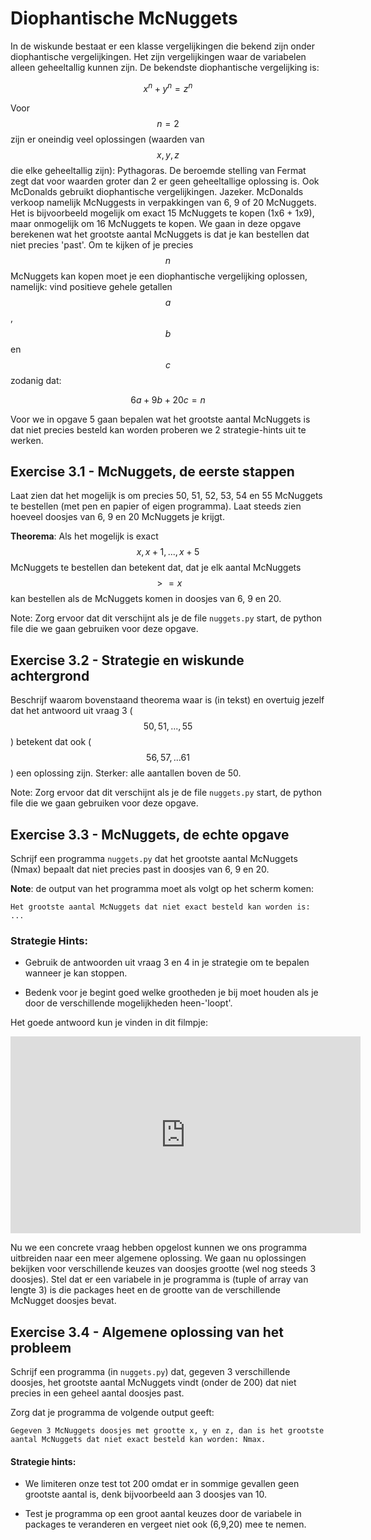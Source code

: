 # Diophantische McNuggets

In de wiskunde bestaat er een klasse vergelijkingen die bekend zijn onder
diophantische vergelijkingen. Het zijn vergelijkingen waar de variabelen
alleen geheeltallig kunnen zijn. De bekendste diophantische vergelijking is:

$$x ^ n + y ^ n = z ^ n$$

Voor $$n = 2$$ zijn er oneindig veel oplossingen (waarden van $$x,y,z$$ die
elke geheeltallig zijn): Pythagoras. De beroemde stelling van Fermat zegt dat
voor waarden groter dan 2 er geen geheeltallige oplossing is. Ook McDonalds
gebruikt diophantische vergelijkingen. Jazeker. McDonalds verkoop namelijk
McNuggests in verpakkingen van 6, 9 of 20 McNuggets. Het is bijvoorbeeld
mogelijk om exact 15 McNuggets te kopen (1x6 + 1x9), maar onmogelijk om 16
McNuggets te kopen. We gaan in deze opgave berekenen wat het grootste aantal
McNuggets is dat je kan bestellen dat niet precies 'past'. Om te kijken of je
precies $$n$$ McNuggets kan kopen moet je een diophantische vergelijking
oplossen, namelijk: vind positieve gehele getallen $$a$$, $$b$$ en $$c$$
zodanig dat:

$$6a + 9b + 20c = n$$

Voor we in opgave 5 gaan bepalen wat het grootste aantal McNuggets is dat
niet precies besteld kan worden proberen we 2 strategie-hints uit te werken.

## Exercise 3.1 - McNuggets, de eerste stappen

Laat zien dat het mogelijk is om precies 50, 51, 52, 53, 54 en 55 McNuggets te
bestellen (met pen en papier of eigen programma). Laat steeds zien hoeveel
doosjes van 6, 9 en 20 McNuggets je krijgt.

**Theorema**: Als het mogelijk is exact $$x, x+1, ..., x+5$$ McNuggets te
bestellen dan betekent dat, dat je elk aantal McNuggets $$>=x$$ kan bestellen
als de McNuggets komen in doosjes van 6, 9 en 20.

Note: Zorg ervoor dat dit verschijnt als je de file `nuggets.py` start, de
python file die we gaan gebruiken voor deze opgave.

## Exercise 3.2 - Strategie en wiskunde achtergrond

Beschrijf waarom bovenstaand theorema waar is (in tekst) en overtuig jezelf
dat het antwoord uit vraag 3 ($$50, 51, ..., 55$$) betekent dat ook ($$56, 57,
... 61$$) een oplossing zijn. Sterker: alle aantallen boven de 50.

Note: Zorg ervoor dat dit verschijnt als je de file `nuggets.py` start, de
python file die we gaan gebruiken voor deze opgave.

## Exercise 3.3 - McNuggets, de echte opgave

Schrijf een programma `nuggets.py` dat het grootste aantal McNuggets (Nmax)
bepaalt dat niet precies past in doosjes van 6, 9 en 20.

**Note**: de output van het programma moet als volgt op het scherm komen:

	Het grootste aantal McNuggets dat niet exact besteld kan worden is:  ...

### Strategie Hints: ###

* Gebruik de antwoorden uit vraag 3 en 4 in je strategie om te bepalen wanneer
  je kan stoppen.

* Bedenk voor je begint goed welke grootheden je bij moet houden als je door
  de verschillende mogelijkheden heen-'loopt'.

Het goede antwoord kun je vinden in dit filmpje:

<iframe width="560" height="315" src="http://www.youtube.com/embed/vNTSugyS038" frameborder="0" allowfullscreen></iframe>

Nu we een concrete vraag hebben opgelost kunnen we ons programma uitbreiden
naar een meer algemene oplossing. We gaan nu oplossingen bekijken voor
verschillende keuzes van doosjes grootte (wel nog steeds 3 doosjes). Stel dat
er een variabele in je programma is (tuple of array van lengte 3) is die
packages heet en de grootte van de verschillende McNugget doosjes bevat.

## Exercise 3.4 - Algemene oplossing van het probleem

Schrijf een programma (in `nuggets.py`) dat, gegeven 3 verschillende doosjes,
het grootste aantal McNuggets vindt (onder de 200) dat niet precies in een
geheel aantal doosjes past.

Zorg dat je programma de volgende output geeft:

	Gegeven 3 McNuggets doosjes met grootte x, y en z, dan is het grootste 
	aantal McNuggets dat niet exact besteld kan worden: Nmax.

#### Strategie hints:

* We limiteren onze test tot 200 omdat er in sommige gevallen geen grootste
  aantal is, denk bijvoorbeeld aan 3 doosjes van 10.

* Test je programma op een groot aantal keuzes door de variabele in packages
  te veranderen en vergeet niet ook (6,9,20) mee te nemen.
